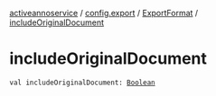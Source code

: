 [activeannoservice](../../index.md) / [config.export](../index.md) / [ExportFormat](index.md) / [includeOriginalDocument](./include-original-document.md)

# includeOriginalDocument

`val includeOriginalDocument: `[`Boolean`](https://kotlinlang.org/api/latest/jvm/stdlib/kotlin/-boolean/index.html)